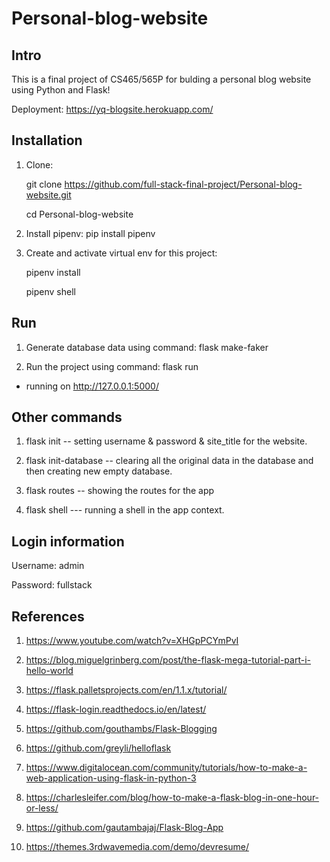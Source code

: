 # Personal-blog-website

## Intro

This is a final project of CS465/565P for bulding a personal blog website using Python and Flask!

Deployment: https://yq-blogsite.herokuapp.com/

## Installation

1. Clone:
	
	git clone https://github.com/full-stack-final-project/Personal-blog-website.git
	
	cd Personal-blog-website

2. Install pipenv: pip install pipenv

3. Create and activate virtual env for this project:

	pipenv install
	
	pipenv shell

## Run

1. Generate database data using command: flask make-faker

2. Run the project using command: flask run

* running on http://127.0.0.1:5000/

## Other commands

1. flask init -- setting username & password & site_title for the website.

2. flask init-database -- clearing all the original data in the database and then creating new empty database.

3. flask routes -- showing the routes for the app

4. flask shell --- running a shell in the app context.

## Login information

Username: admin

Password: fullstack

## References

1. https://www.youtube.com/watch?v=XHGpPCYmPvI

2. https://blog.miguelgrinberg.com/post/the-flask-mega-tutorial-part-i-hello-world

3. https://flask.palletsprojects.com/en/1.1.x/tutorial/

4. https://flask-login.readthedocs.io/en/latest/

5. https://github.com/gouthambs/Flask-Blogging

6. https://github.com/greyli/helloflask

7. https://www.digitalocean.com/community/tutorials/how-to-make-a-web-application-using-flask-in-python-3

8. https://charlesleifer.com/blog/how-to-make-a-flask-blog-in-one-hour-or-less/

9. https://github.com/gautambajaj/Flask-Blog-App

10. https://themes.3rdwavemedia.com/demo/devresume/
